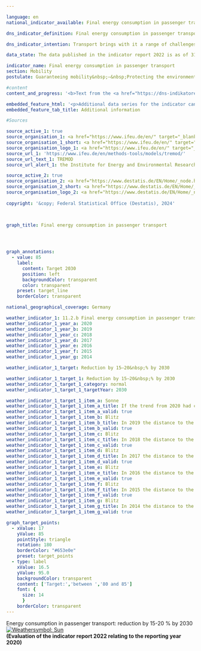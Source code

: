 ```yaml
---

language: en        
national_indicator_available: Final energy consumption in passenger transport        

dns_indicator_definition: Final energy consumption in passenger transport represents the energy consumption for the carriage of people within Germany by rail, by air and by road (public and private transport).        

dns_indicator_intention: Transport brings with it a range of challenges. For instance, noise and air pollution impair quality of life, especially in cities, and traffic-related emissions contribute to climate change. The emission of harmful greenhouse gases is linked to the energy consumed for transport purposes.<br>The aim is to reduce final energy consumption in passenger transport by 15&nbsp;to 20% by 2030.        

data_state: The data published in the indicator report 2022 is as of 31 October 2022. The data shown on this platform is updated regularly, so that more current data may be available online than published in the <a href="https://dns-indikatoren.de/assets/Publikationen/Indikatorenberichte/2022.pdf">indicator report 2022</a>.        

indicator_name: Final energy consumption in passenger transport        
section: Mobility        
postulate: Guaranteeing mobility&nbsp;–&nbsp;Protecting the environment        

#content         
content_and_progress: '<b>Text from the <a href="https://dns-indikatoren.de/assets/Publikationen/Indikatorenberichte/2022.pdf">Indicator Report 2022&nbsp;</a></b><br><br>The data regarding domestic final energy consumption originates from the <abbr title="Transport Emission Model" tabindex="0">TREMOD</abbr> (Transport Emissions Estimation Model) database at the Institute for Energy and Environmental Research. <abbr title="Transport Emission Model" tabindex="0">TREMOD</abbr> is a model for evaluating transport emissions. The data record fuel consumption associated with passenger transport within Germany, irrespective of where refuelling takes place (in accordance with the principle of actual final consumption). “Final energy” refers to that part of the total energy used that is directly consumed in transport, so it excludes conversion losses that arise during the production of fuels as well as any pipeline losses that may occur.<br><br>The volume of passenger transport is expressed in terms of the number of passenger-kilometres travelled. Provided by <abbr title="Transport Emission Model" tabindex="0">TREMOD</abbr>, this figure is used to calculate the specific level of energy consumption in this sector. In the aviation statistics, only domestic flights are taken into account. International flights departing from or landing in German territory are not counted. Nor is waterborne passenger transport included.<br><br>Some 27.2&nbsp;% of overall final energy consumption can be attributed to transport. Of this, 65.3&nbsp;%<sup>1</sup> is accounted for by passenger transport. Savings in final energy consumption in passenger transport therefore have a marked effect on total energy consumption in Germany. The number of passenger-kilometres provides information about the extent to which transport intensity (changes of rail or air passenger numbers per kilometres travelled) changes. In addition to final energy consumption, the indicator also examines energy efficiency in passenger transport, measured in terms of energy consumption per passenger-kilometre.<br><br>Final energy consumption in passenger transport decreased by a total of 14.5&nbsp;% in the period from 2005&nbsp;to 2020. Thus, final energy consumption in passenger transport is currently developing in a direction which supports the goal of the German strategy for sustainable development.<br><br>Also the number of passenger-kilometres covered decreased by 14.3&nbsp;% between 2005&nbsp;and 2020, such that energy consumption in all forms of transport increased only slightly by 0.2&nbsp;% to 1.63&nbsp;megajoules per passenger-kilometre<sup>2</sup> during the same period. Consequently, efficiency in passenger transport could not be increased. This is essentially because of major restrictions to mobility during the <abbr title="Coronavirus SARS-CoV-2" tabindex="0">COVID-19</abbr>&nbsp;pandemic. Both energy consumption and transportation volume reduced for rail, air and road transport. Thus, the road transport slightly increased in efficiency by 1.1&nbsp;%, while efficiency in rail and air transport decreased by 13.7&nbsp;% and 56.7&nbsp;%, respectively. The decline in efficiency for rail and air transport can be attributed to lesser train and airplane occupancy during the <abbr title="Coronavirus SARS-CoV-2" tabindex="0">COVID-19</abbr>&nbsp;pandemic.<br><br>Private motorised transport by car or two-wheeled vehicle accounted for 86.1&nbsp;% of total passenger transport volumes in 2020. Its share in 2019&nbsp;was 80.3&nbsp;%. It can be subdivided into various categories. In 2019&nbsp;(more recent figures not yet available), work-related transport, <abbr title="that is to say (id est)" tabindex="0">i.e.</abbr> commuter traffic and business travel, accounted for the largest share, at 36.6&nbsp;%, followed by recreational transport at 30.9&nbsp;%. Travel for shopping accounted for 17.5&nbsp;%. These purpose-based categories of transport have developed differently since 2005. Work-related travel in particularly has increased significantly (+&nbsp;19.0&nbsp;%), while journeys for recreation or shopping have declined (- 8.9&nbsp;% and &#8209; 2.1&nbsp;% respectively).<br><br><small><sup>1</sup>The sum of shares of goods transport (indicator 11.2.a) and passenger transport (indicator 11.2.b) in proportion to total final energy consumption in transport do not add up to 100&nbsp;%. This discrepancy is caused by different definitions of energy consumption in passenger and goods transport (domestic consumption; source: <abbr title="Transport Emission Model" tabindex="0">TREMOD</abbr>) and total final energy consumption in traffic (domestic sales; source: AG Energiebilanzen).<br><br><sup>2</sup>For a better understanding: the heating value of a litre gasoline is equivalent to 32&nbsp;megajoules. Hence, the consumption of 1.63&nbsp;megajoules per passenger kilometre corresponds to the energy content of 5.1&nbsp;litre gasoline (extrapolated to 100&nbsp;km).</small>'        

embedded_feature_html: '<p>Additional data series for the indicator can be found <a href="https://dnsTestEnvironment.github.io/dns-indicators/public/AddInfos/en/11_2_b.pdf" target="_blank" >here</a>.</p><br><small>Note: You can display the PDF document directly in your browser or download the PDF document and open it with a PDF reader of your choice. We will be happy to advise you.</small>'
embedded_feature_tab_title: Additional information        

#Sources        

source_active_1: true
source_organisation_1: <a href="https://www.ifeu.de/en/" target="_blank" onclick="return confirm_alert('the Institute for Energy and Environmental Research', 'En')">Institute for Energy and Environmental Research</a>
source_organisation_1_short: <a href="https://www.ifeu.de/en/" target="_blank" onclick="return confirm_alert('the Institute for Energy and Environmental Research', 'En')">Institute for Energy and Environmental Research</a>
source_organisation_logo_1: <a href="https://www.ifeu.de/en/" target="_blank" onclick="return confirm_alert('the Institute for Energy and Environmental Research', 'En')"><img src="https://dnsTestEnvironment.github.io/dns-indicators/public/OrgImgEn/ifeu.png" alt="Institute for Energy and Environmental Research" title=" Click here to visit the homepage of the organizationInstitute for Energy and Environmental Research" style="height:60px; width:148px; border:transparent"/></a>
source_url_1: 'https://www.ifeu.de/en/methods-tools/models/tremod/'
source_url_text_1: TREMOD
source_url_alert_1: the Institute for Energy and Environmental Research

source_active_2: true
source_organisation_2: <a href="https://www.destatis.de/EN/Home/_node.html" target="_blank">Federal Statistical Office</a>
source_organisation_2_short: <a href="https://www.destatis.de/EN/Home/_node.html" target="_blank">Federal Statistical Office</a>
source_organisation_logo_2: <a href="https://www.destatis.de/EN/Home/_node.html" target="_blank"><img src="https://dnsTestEnvironment.github.io/dns-indicators/public/OrgImgEn/destatis.png" alt="Federal Statistical Office" title=" Click here to visit the homepage of the organizationFederal Statistical Office" style="height:60px; width:148px; border:transparent"/></a>
        
copyright: '&copy; Federal Statistical Office (Destatis), 2024'        

        

graph_title: Final energy consumption in passenger transport        

        


graph_annotations:
  - value: 85
    label:
      content: Target 2030
      position: left
      backgroundColor: transparent
      color: transparent
    preset: target_line
    borderColor: transparent                

national_geographical_coverage: Germany        

weather_indicator_1: 11.2.b Final energy consumption in passenger transport
weather_indicator_1_year_a: 2020
weather_indicator_1_year_b: 2019
weather_indicator_1_year_c: 2018
weather_indicator_1_year_d: 2017
weather_indicator_1_year_e: 2016
weather_indicator_1_year_f: 2015
weather_indicator_1_year_g: 2014

weather_indicator_1_target: Reduction by 15–20&nbsp;% by 2030

weather_indicator_1_target_1: Reduction by 15–20&nbsp;% by 2030
weather_indicator_1_target_1_category: normal
weather_indicator_1_target_1_targetYear: 2030

weather_indicator_1_target_1_item_a: Sonne
weather_indicator_1_target_1_item_a_title: If the trend from 2020 had continued, the target value would have been reached or missed by less than 5% of the difference between the target value and the value at that time.
weather_indicator_1_target_1_item_a_valid: true
weather_indicator_1_target_1_item_b: Blitz
weather_indicator_1_target_1_item_b_title: In 2019 the distance to the target was constantly high or had increased. Thus, the indicator did not develop in the desired direction.
weather_indicator_1_target_1_item_b_valid: true
weather_indicator_1_target_1_item_c: Blitz
weather_indicator_1_target_1_item_c_title: In 2018 the distance to the target was constantly high or had increased. Thus, the indicator did not develop in the desired direction.
weather_indicator_1_target_1_item_c_valid: true
weather_indicator_1_target_1_item_d: Blitz
weather_indicator_1_target_1_item_d_title: In 2017 the distance to the target was constantly high or had increased. Thus, the indicator did not develop in the desired direction.
weather_indicator_1_target_1_item_d_valid: true
weather_indicator_1_target_1_item_e: Blitz
weather_indicator_1_target_1_item_e_title: In 2016 the distance to the target was constantly high or had increased. Thus, the indicator did not develop in the desired direction.
weather_indicator_1_target_1_item_e_valid: true
weather_indicator_1_target_1_item_f: Blitz
weather_indicator_1_target_1_item_f_title: In 2015 the distance to the target was constantly high or had increased. Thus, the indicator did not develop in the desired direction.
weather_indicator_1_target_1_item_f_valid: true
weather_indicator_1_target_1_item_g: Blitz
weather_indicator_1_target_1_item_g_title: In 2014 the distance to the target was constantly high or had increased. Thus, the indicator did not develop in the desired direction.
weather_indicator_1_target_1_item_g_valid: true        

graph_target_points:
  - xValue: 17
    yValue: 85
    pointStyle: triangle
    rotation: 180
    borderColor: "#653e0e"
    preset: target_points
  - type: label
    xValue: 16.5
    yValue: 95.0
    backgroundColor: transparent
    content: ['Target:','between ','80 and 85']
    font: {
      size: 14
      }
    borderColor: transparent        
---
```



<div>
  <div class="my-header">
    <label class="default">Energy consumption in passenger transport: reduction by 15-20&nbsp;% by 2030
      <a href="https://dnsTestEnvironment.github.io/dns-indicators/en/status"><img src="https://sdg-indikatoren.de/public/Wettersymbole/Sonne.png" title="If the trend from 2020 had continued, the target value would have been reached or missed by less than 5% of the difference between the target value and the value at that time." alt="Weathersymbol: Sun"/>
      </a>
    </label>
  </div>
</div>
<div class="my-header-note">
  <label class="default"><b>(Evaluation of the indicator report 2022 relating to the reporting year 2020)
  </b></label>
</div>